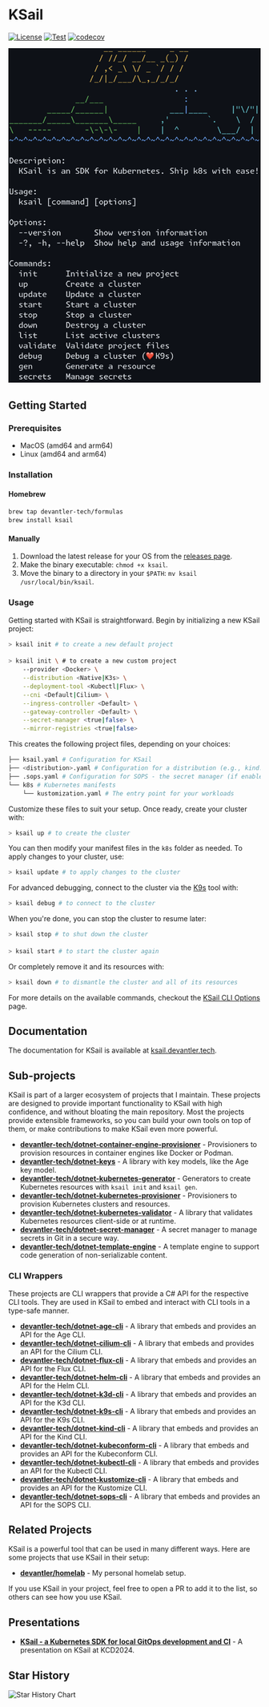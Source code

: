 # KSail

[![License](https://img.shields.io/badge/License-Apache_2.0-blue.svg)](https://opensource.org/licenses/Apache-2.0)
[![Test](https://github.com/devantler-tech/ksail/actions/workflows/test.yaml/badge.svg?branch=main)](https://github.com/devantler-tech/ksail/actions/workflows/test.yaml)
[![codecov](https://codecov.io/gh/devantler-tech/ksail/graph/badge.svg?token=DNEO90PfNR)](https://codecov.io/gh/devantler-tech/ksail)

<p align="center">
  <img src="docs/images/ksail-cli.png" alt="KSail CLI" style="width: 550px">
</p>

## Getting Started

### Prerequisites

- MacOS (amd64 and arm64)
- Linux (amd64 and arm64)

### Installation

#### Homebrew

```sh
brew tap devantler-tech/formulas
brew install ksail
```

#### Manually

1. Download the latest release for your OS from the [releases page](https://github.com/devantler-tech/ksail/releases).
2. Make the binary executable: `chmod +x ksail`.
3. Move the binary to a directory in your `$PATH`: `mv ksail /usr/local/bin/ksail`.

### Usage

Getting started with KSail is straightforward. Begin by initializing a new KSail project:

```sh
> ksail init # to create a new default project

> ksail init \ # to create a new custom project
    --provider <Docker> \
    --distribution <Native|K3s> \
    --deployment-tool <Kubectl|Flux> \
    --cni <Default|Cilium> \
    --ingress-controller <Default> \
    --gateway-controller <Default> \
    --secret-manager <true|false> \
    --mirror-registries <true|false>
```

This creates the following project files, depending on your choices:

```sh
├── ksail.yaml # Configuration for KSail
├── <distribution>.yaml # Configuration for a distribution (e.g., kind.yaml, k3d.yaml)
├── .sops.yaml # Configuration for SOPS - the secret manager (if enabled)
└── k8s # Kubernetes manifests
    └── kustomization.yaml # The entry point for your workloads
```

Customize these files to suit your setup. Once ready, create your cluster with:

```sh
> ksail up # to create the cluster
```

You can then modify your manifest files in the `k8s` folder as needed. To apply changes to your cluster, use:

```sh
> ksail update # to apply changes to the cluster
```

For advanced debugging, connect to the cluster via the [K9s](https://k9scli.io) tool with:

```sh
> ksail debug # to connect to the cluster
```

When you're done, you can stop the cluster to resume later:

```sh
> ksail stop # to shut down the cluster

> ksail start # to start the cluster again
```

Or completely remove it and its resources with:

```sh
> ksail down # to dismantle the cluster and all of its resources
```

For more details on the available commands, checkout the [KSail CLI Options](https://ksail.devantler.tech/docs/configuration/cli-options.html) page.

## Documentation

The documentation for KSail is available at [ksail.devantler.tech](https://ksail.devantler.tech).

## Sub-projects

KSail is part of a larger ecosystem of projects that I maintain. These projects are designed to provide important functionality to KSail with high confidence, and without bloating the main repository. Most the projects provide extensible frameworks, so you can build your own tools on top of them, or make contributions to make KSail even more powerful.

- **[devantler-tech/dotnet-container-engine-provisioner](https://github.com/devantler-tech/dotnet-container-engine-provisioner)** - Provisioners to provision resources in container engines like Docker or Podman.
- **[devantler-tech/dotnet-keys](https://github.com/devantler-tech/dotnet-keys)** - A library with key models, like the Age key model.
- **[devantler-tech/dotnet-kubernetes-generator](https://github.com/devantler-tech/dotnet-kubernetes-generator)** - Generators to create Kubernetes resources with `ksail init` and `ksail gen`.
- **[devantler-tech/dotnet-kubernetes-provisioner](https://github.com/devantler-tech/dotnet-kubernetes-provisioner)** - Provisioners to provision Kubernetes clusters and resources.
- **[devantler-tech/dotnet-kubernetes-validator](https://github.com/devantler-tech/dotnet-kubernetes-validator)** - A library that validates Kubernetes resources client-side or at runtime.
- **[devantler-tech/dotnet-secret-manager](https://github.com/devantler-tech/dotnet-secret-manager)** - A secret manager to manage secrets in Git in a secure way.
- **[devantler-tech/dotnet-template-engine](https://github.com/devantler-tech/dotnet-template-engine)** - A template engine to support code generation of non-serializable content.

### CLI Wrappers

These projects are CLI wrappers that provide a C# API for the respective CLI tools. They are used in KSail to embed and interact with CLI tools in a type-safe manner.

- **[devantler-tech/dotnet-age-cli](https://github.com/devantler-tech/dotnet-age-cli)** - A library that embeds and provides an API for the Age CLI.
- **[devantler-tech/dotnet-cilium-cli](https://github.com/devantler-tech/dotnet-cilium-cli)** - A library that embeds and provides an API for the Cilium CLI.
- **[devantler-tech/dotnet-flux-cli](https://github.com/devantler-tech/dotnet-flux-cli)** - A library that embeds and provides an API for the Flux CLI.
- **[devantler-tech/dotnet-helm-cli](https://github.com/devantler-tech/dotnet-helm-cli)** - A library that embeds and provides an API for the Helm CLI.
- **[devantler-tech/dotnet-k3d-cli](https://github.com/devantler-tech/dotnet-k3d-cli)** - A library that embeds and provides an API for the K3d CLI.
- **[devantler-tech/dotnet-k9s-cli](https://github.com/devantler-tech/dotnet-k9s-cli)** - A library that embeds and provides an API for the K9s CLI.
- **[devantler-tech/dotnet-kind-cli](https://github.com/devantler-tech/dotnet-kind-cli)** - A library that embeds and provides an API for the Kind CLI.
- **[devantler-tech/dotnet-kubeconform-cli](https://github.com/devantler-tech/dotnet-kubeconform-cli)** - A library that embeds and provides an API for the Kubeconform CLI.
- **[devantler-tech/dotnet-kubectl-cli](https://github.com/devantler-tech/dotnet-kubectl-cli)** - A library that embeds and provides an API for the Kubectl CLI.
- **[devantler-tech/dotnet-kustomize-cli](https://github.com/devantler-tech/dotnet-kustomize-cli)** - A library that embeds and provides an API for the Kustomize CLI.
- **[devantler-tech/dotnet-sops-cli](https://github.com/devantler-tech/dotnet-sops-cli)** - A library that embeds and provides an API for the SOPS CLI.

## Related Projects

KSail is a powerful tool that can be used in many different ways. Here are some projects that use KSail in their setup:

- **[devantler/homelab](https://github.com/devantler/homelab)** - My personal homelab setup.

If you use KSail in your project, feel free to open a PR to add it to the list, so others can see how you use KSail.

## Presentations

- **[KSail - a Kubernetes SDK for local GitOps development and CI](https://youtu.be/Q-Hfn_-B7p8?si=2Uec_kld--fNw3gm)** - A presentation on KSail at KCD2024.

## Star History

<picture>
  <source media="(prefers-color-scheme: dark)" srcset="https://api.star-history.com/svg?repos=devantler-tech/ksail&type=Date&theme=dark"/>
  <source media="(prefers-color-scheme: light)" srcset="https://api.star-history.com/svg?repos=devantler-tech/ksail&type=Date"/>
  <img alt="Star History Chart" src="https://api.star-history.com/svg?repos=devantler-tech/ksail&type=Date"/>
</picture>
